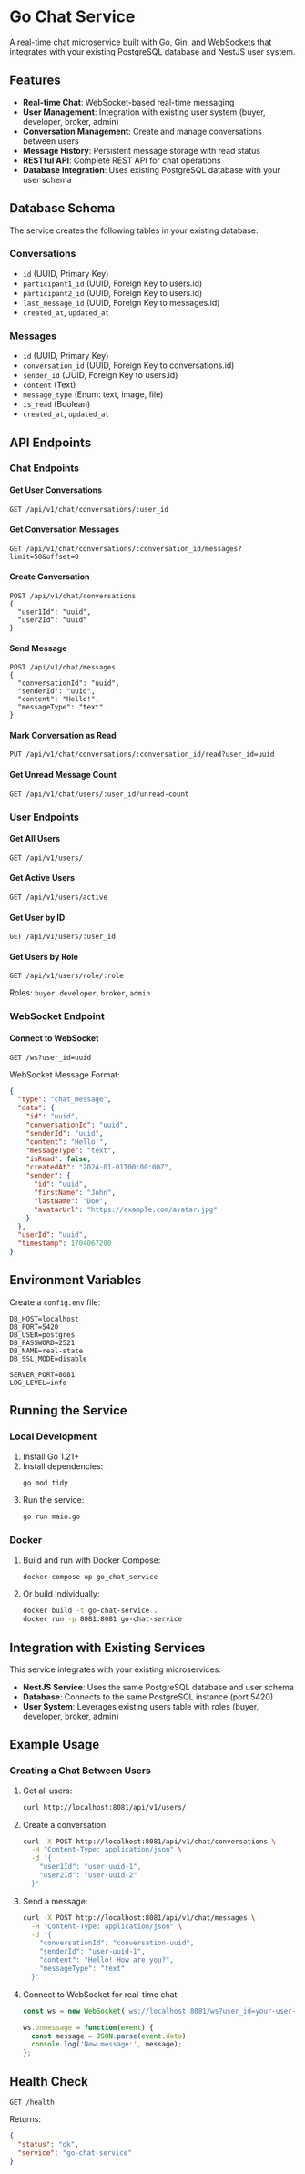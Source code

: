 # Go Chat Service

A real-time chat microservice built with Go, Gin, and WebSockets that integrates with your existing PostgreSQL database and NestJS user system.

## Features

- **Real-time Chat**: WebSocket-based real-time messaging
- **User Management**: Integration with existing user system (buyer, developer, broker, admin)
- **Conversation Management**: Create and manage conversations between users
- **Message History**: Persistent message storage with read status
- **RESTful API**: Complete REST API for chat operations
- **Database Integration**: Uses existing PostgreSQL database with your user schema

## Database Schema

The service creates the following tables in your existing database:

### Conversations
- `id` (UUID, Primary Key)
- `participant1_id` (UUID, Foreign Key to users.id)
- `participant2_id` (UUID, Foreign Key to users.id)
- `last_message_id` (UUID, Foreign Key to messages.id)
- `created_at`, `updated_at`

### Messages
- `id` (UUID, Primary Key)
- `conversation_id` (UUID, Foreign Key to conversations.id)
- `sender_id` (UUID, Foreign Key to users.id)
- `content` (Text)
- `message_type` (Enum: text, image, file)
- `is_read` (Boolean)
- `created_at`, `updated_at`

## API Endpoints

### Chat Endpoints

#### Get User Conversations
```
GET /api/v1/chat/conversations/:user_id
```

#### Get Conversation Messages
```
GET /api/v1/chat/conversations/:conversation_id/messages?limit=50&offset=0
```

#### Create Conversation
```
POST /api/v1/chat/conversations
{
  "user1Id": "uuid",
  "user2Id": "uuid"
}
```

#### Send Message
```
POST /api/v1/chat/messages
{
  "conversationId": "uuid",
  "senderId": "uuid",
  "content": "Hello!",
  "messageType": "text"
}
```

#### Mark Conversation as Read
```
PUT /api/v1/chat/conversations/:conversation_id/read?user_id=uuid
```

#### Get Unread Message Count
```
GET /api/v1/chat/users/:user_id/unread-count
```

### User Endpoints

#### Get All Users
```
GET /api/v1/users/
```

#### Get Active Users
```
GET /api/v1/users/active
```

#### Get User by ID
```
GET /api/v1/users/:user_id
```

#### Get Users by Role
```
GET /api/v1/users/role/:role
```
Roles: `buyer`, `developer`, `broker`, `admin`

### WebSocket Endpoint

#### Connect to WebSocket
```
GET /ws?user_id=uuid
```

WebSocket Message Format:
```json
{
  "type": "chat_message",
  "data": {
    "id": "uuid",
    "conversationId": "uuid",
    "senderId": "uuid",
    "content": "Hello!",
    "messageType": "text",
    "isRead": false,
    "createdAt": "2024-01-01T00:00:00Z",
    "sender": {
      "id": "uuid",
      "firstName": "John",
      "lastName": "Doe",
      "avatarUrl": "https://example.com/avatar.jpg"
    }
  },
  "userId": "uuid",
  "timestamp": 1704067200
}
```

## Environment Variables

Create a `config.env` file:

```env
DB_HOST=localhost
DB_PORT=5420
DB_USER=postgres
DB_PASSWORD=2521
DB_NAME=real-state
DB_SSL_MODE=disable

SERVER_PORT=8081
LOG_LEVEL=info
```

## Running the Service

### Local Development

1. Install Go 1.21+
2. Install dependencies:
   ```bash
   go mod tidy
   ```
3. Run the service:
   ```bash
   go run main.go
   ```

### Docker

1. Build and run with Docker Compose:
   ```bash
   docker-compose up go_chat_service
   ```

2. Or build individually:
   ```bash
   docker build -t go-chat-service .
   docker run -p 8081:8081 go-chat-service
   ```

## Integration with Existing Services

This service integrates with your existing microservices:

- **NestJS Service**: Uses the same PostgreSQL database and user schema
- **Database**: Connects to the same PostgreSQL instance (port 5420)
- **User System**: Leverages existing users table with roles (buyer, developer, broker, admin)

## Example Usage

### Creating a Chat Between Users

1. Get all users:
   ```bash
   curl http://localhost:8081/api/v1/users/
   ```

2. Create a conversation:
   ```bash
   curl -X POST http://localhost:8081/api/v1/chat/conversations \
     -H "Content-Type: application/json" \
     -d '{
       "user1Id": "user-uuid-1",
       "user2Id": "user-uuid-2"
     }'
   ```

3. Send a message:
   ```bash
   curl -X POST http://localhost:8081/api/v1/chat/messages \
     -H "Content-Type: application/json" \
     -d '{
       "conversationId": "conversation-uuid",
       "senderId": "user-uuid-1",
       "content": "Hello! How are you?",
       "messageType": "text"
     }'
   ```

4. Connect to WebSocket for real-time chat:
   ```javascript
   const ws = new WebSocket('ws://localhost:8081/ws?user_id=your-user-uuid');
   
   ws.onmessage = function(event) {
     const message = JSON.parse(event.data);
     console.log('New message:', message);
   };
   ```

## Health Check

```
GET /health
```

Returns:
```json
{
  "status": "ok",
  "service": "go-chat-service"
}
``` 